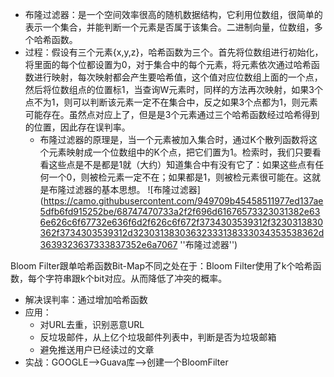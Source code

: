 + 布隆过滤器：是一个空间效率很高的随机数据结构，它利用位数组，很简单的表示一个集合，并能判断一个元素是否属于该集合。二进制向量，位数组，多个哈希函数。
+ 过程：假设有三个元素{x,y,z}，哈希函数为三个。首先将位数组进行初始化，将里面的每个位都设置为0，对于集合中的每个元素，将元素依次通过哈希函数进行映射，每次映射都会产生要哈希值，这个值对应位数组上面的一个点，然后将位数组点的位置标1，当查询W元素时，同样的方法再次映射，如果3个点不为1，则可以判断该元素一定不在集合中，反之如果3个点都为1，则元素可能存在。虽然点对应上了，但是是3个元素通过三个哈希函数经过哈希得到的位置，因此存在误判率。
   + 布隆过滤器的原理是，当一个元素被加入集合时，通过K个散列函数将这个元素映射成一个位数组中的K个点，把它们置为1。检索时，我们只要看看这些点是不是都是1就（大约）知道集合中有没有它了：如果这些点有任何一个0，则被检元素一定不在；如果都是1，则被检元素很可能在。这就是布隆过滤器的基本思想。
   ![布隆过滤器](https://camo.githubusercontent.com/949709b45458511977ed137ae5dfb6fd915252be/68747470733a2f2f696d61676573323031382e636e626c6f67732e636f6d2f626c6f672f3734303539312f3230313830362f3734303539312d32303138303632333138333034353538362d3639323637333837352e6a7067 ''布隆过滤器'')

Bloom Filter跟单哈希函数Bit-Map不同之处在于：Bloom Filter使用了k个哈希函数，每个字符串跟k个bit对应。从而降低了冲突的概率。
+ 解决误判率：通过增加哈希函数
+ 应用：
   + 对URL去重，识别恶意URL
   + 反垃圾邮件，从上亿个垃圾邮件列表中，判断是否为垃圾邮箱
   + 避免推送用户已经读过的文章
+ 实战：GOOGLE——>Guava库——>创建一个BloomFilter

